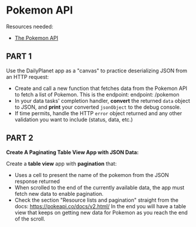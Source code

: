 # Pokemon API

Resources needed:
* [The Pokemon API](https://pokeapi.co)


## PART 1

Use the DailyPlanet app as a "canvas" to practice deserializing JSON from an HTTP request:

- Create and call a new function that fetches data from the Pokemon API to fetch a list of Pokemon. This is the endpoint: endpoint: /pokemon
- In your data tasks' completion handler, **convert** the returned `data` object to JSON, and **print** your converted `jsonObject` to the debug console.
- If time permits, handle the HTTP `error` object returned and any other validation you want to include (status, data, etc.)

## PART 2

**Create A Paginating Table View App with JSON Data:**

Create a **table view** app with **pagination** that:
- Uses a cell to present the name of the pokemon from the JSON response returned
- When scrolled to the end of the currently available data, the app must fetch new data to enable pagination.
- Check the section "Resource lists and pagination" straight from the docs: https://pokeapi.co/docs/v2.html/ 
In the end you will have a table view that keeps on getting new data for Pokemon as you reach the end of the scroll.

